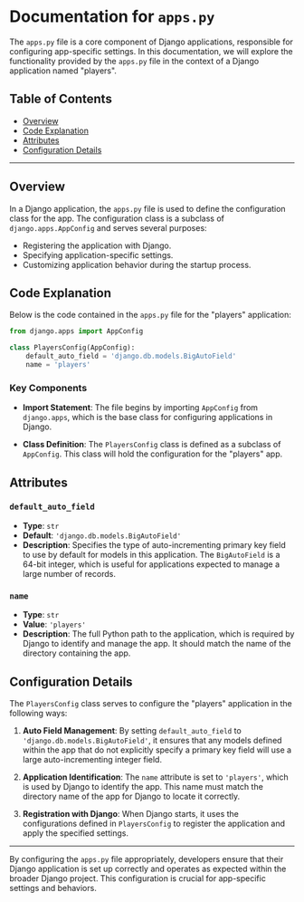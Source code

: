 # Documentation for `apps.py`

The `apps.py` file is a core component of Django applications, responsible for configuring app-specific settings. In this documentation, we will explore the functionality provided by the `apps.py` file in the context of a Django application named "players".

## Table of Contents
- [Overview](#overview)
- [Code Explanation](#code-explanation)
- [Attributes](#attributes)
- [Configuration Details](#configuration-details)

---

## Overview

In a Django application, the `apps.py` file is used to define the configuration class for the app. The configuration class is a subclass of `django.apps.AppConfig` and serves several purposes:

- Registering the application with Django.
- Specifying application-specific settings.
- Customizing application behavior during the startup process.

## Code Explanation

Below is the code contained in the `apps.py` file for the "players" application:

```python
from django.apps import AppConfig

class PlayersConfig(AppConfig):
    default_auto_field = 'django.db.models.BigAutoField'
    name = 'players'
```

### Key Components

- **Import Statement**: The file begins by importing `AppConfig` from `django.apps`, which is the base class for configuring applications in Django.

- **Class Definition**: The `PlayersConfig` class is defined as a subclass of `AppConfig`. This class will hold the configuration for the "players" app.

## Attributes

### `default_auto_field`

- **Type**: `str`
- **Default**: `'django.db.models.BigAutoField'`
- **Description**: Specifies the type of auto-incrementing primary key field to use by default for models in this application. The `BigAutoField` is a 64-bit integer, which is useful for applications expected to manage a large number of records.

### `name`

- **Type**: `str`
- **Value**: `'players'`
- **Description**: The full Python path to the application, which is required by Django to identify and manage the app. It should match the name of the directory containing the app.

## Configuration Details

The `PlayersConfig` class serves to configure the "players" application in the following ways:

1. **Auto Field Management**: By setting `default_auto_field` to `'django.db.models.BigAutoField'`, it ensures that any models defined within the app that do not explicitly specify a primary key field will use a large auto-incrementing integer field.

2. **Application Identification**: The `name` attribute is set to `'players'`, which is used by Django to identify the app. This name must match the directory name of the app for Django to locate it correctly.

3. **Registration with Django**: When Django starts, it uses the configurations defined in `PlayersConfig` to register the application and apply the specified settings.

---

By configuring the `apps.py` file appropriately, developers ensure that their Django application is set up correctly and operates as expected within the broader Django project. This configuration is crucial for app-specific settings and behaviors.